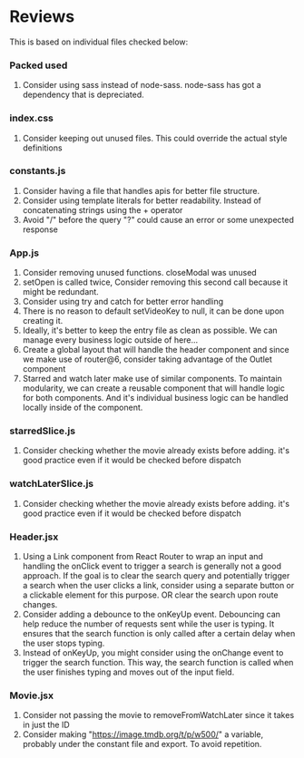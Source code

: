 # Reviews
This is based on individual files checked below:

### Packed used
1. Consider using sass instead of node-sass. node-sass has got a dependency that is depreciated.

### index.css
1. Consider keeping out unused files. This could override the actual style definitions
   
### constants.js
1. Consider having a file that handles apis for better file structure.
2. Consider using template literals for better readability. Instead of concatenating strings using the + operator
3. Avoid "/" before the query "?" could cause an error or some unexpected response

### App.js
1. Consider removing unused functions. closeModal was unused
2. setOpen is called twice, Consider removing this second call because it might be redundant.
3. Consider using try and catch for better error handling
4. There is no reason to default setVideoKey to null, it can be done upon creating it.
5. Ideally, it's better to keep the entry file as clean as possible. We can manage every business logic outside of here...
6. Create a global layout that will handle the header component and since we make use of router@6, consider taking advantage of the Outlet component
7. Starred and watch later make use of similar components. To maintain modularity, we can create a reusable component that will handle logic for both components. And it's individual business logic can be handled locally inside of the component.

### starredSlice.js
1. Consider checking whether the movie already exists before adding. it's good practice even if it would be checked before dispatch

### watchLaterSlice.js
1. Consider checking whether the movie already exists before adding. it's good practice even if it would be checked before dispatch

### Header.jsx
1. Using a Link component from React Router to wrap an input and handling the onClick event to trigger a search is generally not a good approach. If the goal is to clear the search query and potentially trigger a search when the user clicks a link, consider using a separate button or a clickable element for this purpose. OR clear the search upon route changes.
2. Consider adding a debounce to the onKeyUp event. Debouncing can help reduce the number of requests sent while the user is typing. It ensures that the search function is only called after a certain delay when the user stops typing.
3. Instead of onKeyUp, you might consider using the onChange event to trigger the search function. This way, the search function is called when the user finishes typing and moves out of the input field.
   
### Movie.jsx
1. Consider not passing the movie to removeFromWatchLater since it takes in just the ID
2. Consider making "https://image.tmdb.org/t/p/w500/" a variable, probably under the constant file and export. To avoid repetition.

